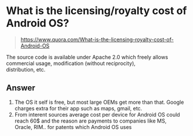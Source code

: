 # What is the licensing/royalty cost of Android OS?

> https://www.quora.com/What-is-the-licensing-royalty-cost-of-Android-OS

The source code is available under Apache 2.0 which freely allows commercial usage, modification (without reciprocity),<br/>
distribution, etc.

## Answer
1. The OS it self is free, but most large OEMs get more than that. Google charges extra for their app such as maps, gmail, etc. 
2. From interent sources average cost per device for Android OS could reach 60$ and the reason are payments to companies like MS,<br/>
Oracle, RIM.. for patents which Android OS uses
